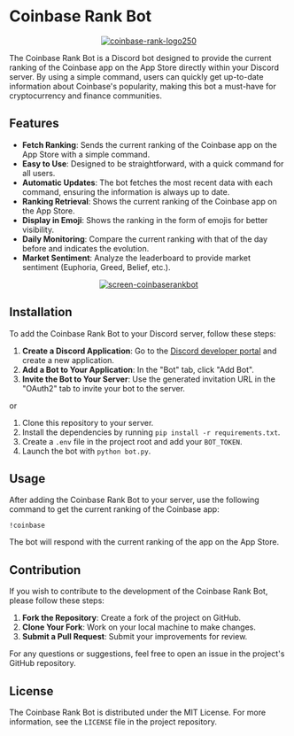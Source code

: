 # Coinbase Rank Bot

<p align="center">
<a href="https://imgbb.com/"><img src="https://i.ibb.co/cD9NhBY/coinbase-rank-logo250.png" alt="coinbase-rank-logo250" border="0"></a>
</p>

The Coinbase Rank Bot is a Discord bot designed to provide the current ranking of the Coinbase app on the App Store directly within your Discord server. By using a simple command, users can quickly get up-to-date information about Coinbase's popularity, making this bot a must-have for cryptocurrency and finance communities.

## Features

- **Fetch Ranking**: Sends the current ranking of the Coinbase app on the App Store with a simple command.
- **Easy to Use**: Designed to be straightforward, with a quick command for all users.
- **Automatic Updates**: The bot fetches the most recent data with each command, ensuring the information is always up to date.
- **Ranking Retrieval**: Shows the current ranking of the Coinbase app on the App Store.
- **Display in Emoji**: Shows the ranking in the form of emojis for better visibility.
- **Daily Monitoring**: Compare the current ranking with that of the day before and indicates the evolution.
- **Market Sentiment**: Analyze the leaderboard to provide market sentiment (Euphoria, Greed, Belief, etc.).

<p align="center">
<a href="https://ibb.co/cvJkC4f"><img src="https://i.ibb.co/W3nGPm8/screen-coinbaserankbot.png" alt="screen-coinbaserankbot" border="0"></a>
</p>

## Installation

To add the Coinbase Rank Bot to your Discord server, follow these steps:

1. **Create a Discord Application**: Go to the [Discord developer portal](https://discord.com/developers/applications) and create a new application.
2. **Add a Bot to Your Application**: In the "Bot" tab, click "Add Bot".
3. **Invite the Bot to Your Server**: Use the generated invitation URL in the "OAuth2" tab to invite your bot to the server.

or

1. Clone this repository to your server.
2. Install the dependencies by running `pip install -r requirements.txt`.
3. Create a `.env` file in the project root and add your `BOT_TOKEN`.
4. Launch the bot with `python bot.py`.

## Usage

After adding the Coinbase Rank Bot to your server, use the following command to get the current ranking of the Coinbase app:

<code>!coinbase</code>


The bot will respond with the current ranking of the app on the App Store.

## Contribution

If you wish to contribute to the development of the Coinbase Rank Bot, please follow these steps:

1. **Fork the Repository**: Create a fork of the project on GitHub.
2. **Clone Your Fork**: Work on your local machine to make changes.
3. **Submit a Pull Request**: Submit your improvements for review.

For any questions or suggestions, feel free to open an issue in the project's GitHub repository.

## License

The Coinbase Rank Bot is distributed under the MIT License. For more information, see the `LICENSE` file in the project repository.


